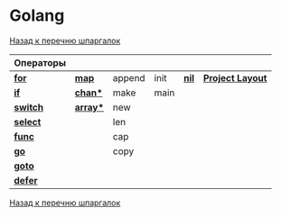 # Golang

[Назад к перечню шпаргалок][back]

| Операторы               ||||||
|:------------------------|:-----------------------|:-------|:-----|:------------------|:----------------------------------------|
| **[for](for.md)**       | **[map](map.md)**      | append | init | **[nil](nil.md)** | **[Project Layout](project-layout.md)** |
| **[if](if.md)**         | **[chan*](channel.md)**| make   | main |
| **[switch](switch.md)** | **[array*](array.md)**  | new    |
| **[select](select.md)** |                        | len    |
| **[func](func.md)**     |                        | cap    |
| **[go](go.md)**         |                        | copy   |
| **[goto](goto.md)**     |
| **[defer](defer.md)**   |

[Назад к перечню шпаргалок][back]

[back]: <../.> "Назад к перечню шпаргалок"